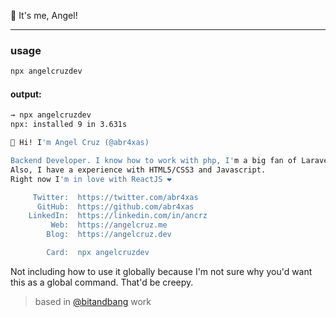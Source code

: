 👋 It's me, Angel!
___

### usage

```bash
npx angelcruzdev
```

#### output:

```bash
→ npx angelcruzdev
npx: installed 9 in 3.631s

👋 Hi! I'm Angel Cruz (@abr4xas)

Backend Developer. I know how to work with php, I'm a big fan of Laravel & WordPress.
Also, I have a experience with HTML5/CSS3 and Javascript.
Right now I'm in love with ReactJS ❤︎

     Twitter:  https://twitter.com/abr4xas
      GitHub:  https://github.com/abr4xas
    LinkedIn:  https://linkedin.com/in/ancrz
         Web:  https://angelcruz.me
        Blog:  https://angelcruz.dev

        Card:  npx angelcruzdev
```


Not including how to use it globally because I'm not sure why you'd want this as a global command. That'd be creepy.

> based in [@bitandbang](https://github.com/bnb/bitandbang) work